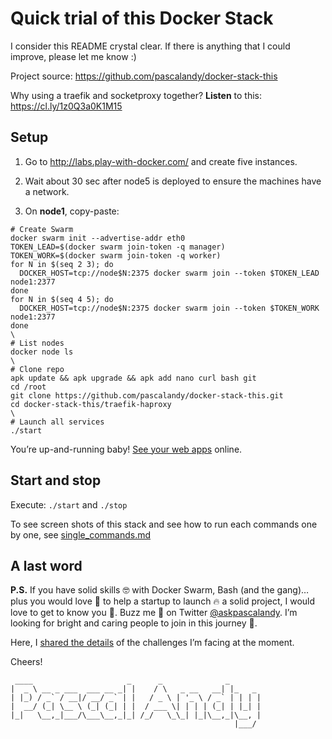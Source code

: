 # Quick trial of this Docker Stack

I consider this README crystal clear. If there is anything that I could improve, please let me know :)

Project source: https://github.com/pascalandy/docker-stack-this

Why using a traefik and socketproxy together? **Listen** to this: https://cl.ly/1z0Q3a0K1M15

## Setup

1. Go to http://labs.play-with-docker.com/ and create five instances.
2. Wait about 30 sec after node5 is deployed to ensure the machines have a network.

3. On **node1**, copy-paste:

```
# Create Swarm
docker swarm init --advertise-addr eth0
TOKEN_LEAD=$(docker swarm join-token -q manager)
TOKEN_WORK=$(docker swarm join-token -q worker)
for N in $(seq 2 3); do
  DOCKER_HOST=tcp://node$N:2375 docker swarm join --token $TOKEN_LEAD node1:2377
done
for N in $(seq 4 5); do
  DOCKER_HOST=tcp://node$N:2375 docker swarm join --token $TOKEN_WORK node1:2377
done
\
# List nodes
docker node ls
\
# Clone repo
apk update && apk upgrade && apk add nano curl bash git
cd /root
git clone https://github.com/pascalandy/docker-stack-this.git
cd docker-stack-this/traefik-haproxy
\
# Launch all services
./start
```

You’re up-and-running baby! [See your web apps](https://github.com/pascalandy/docker-stack-this/blob/master/traefik-haproxy/single_commands.md#see-these-web-apps-online) online.

## Start and stop

Execute: `./start` and `./stop`

To see screen shots of this stack and see how to run each commands one by one, see [single_commands.md](https://github.com/pascalandy/docker-stack-this/blob/master/traefik-haproxy/single_commands.md)

## A last word

**P.S.** If you have solid skills 🤓 with Docker Swarm, Bash (and the gang)… plus you would love 💚 to help a startup to launch 🔥 a solid project, I would love to get to know you 🍻. Buzz me 👋 on Twitter [@askpascalandy](https://twitter.com/askpascalandy). I’m looking for bright and caring people to join in this journey 🌇.

Here, I [shared the details](http://firepress.org/blog/technical-challenges-we-are-facing-now/) of the challenges I’m facing at the moment.

Cheers!

```
 ____                     _      _              _
|  _ \ __ _ ___  ___ __ _| |    / \   _ __   __| |_   _
| |_) / _` / __|/ __/ _` | |   / _ \ | '_ \ / _` | | | |
|  __/ (_| \__ \ (_| (_| | |  / ___ \| | | | (_| | |_| |
|_|   \__,_|___/\___\__,_|_| /_/   \_\_| |_|\__,_|\__, |
                                                  |___/
```

